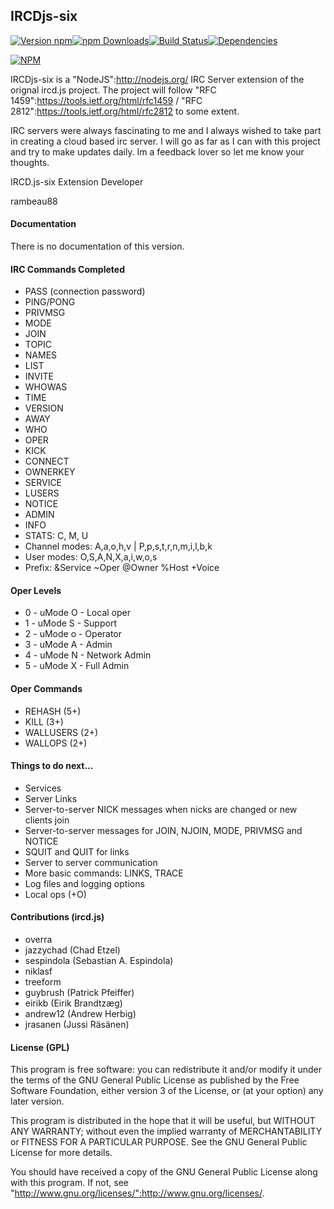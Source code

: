 ## IRCDjs-six
[![Version npm](https://img.shields.io/npm/v/ircdjs-six.svg?style=flat-square)](https://www.npmjs.com/package/ircdjs-six)[![npm Downloads](https://img.shields.io/npm/dm/ircdjs-six.svg?style=flat-square)](https://www.npmjs.com/package/ircdjs-six)[![Build Status](https://img.shields.io/travis/rambeau88/ircdjs-six/master.svg?style=flat-square)](https://travis-ci.org/rambeau88/ircdjs-six)[![Dependencies](https://img.shields.io/david/rambeau88/ircdjs-six.svg?style=flat-square)](https://david-dm.org/rambeau88/ircdjs-six)

[![NPM](https://nodei.co/npm/ircdjs-six.png?downloads=true&downloadRank=true)](https://nodei.co/npm/ircdjs-six/)

IRCDjs-six is a "NodeJS":http://nodejs.org/ IRC Server extension of the orignal ircd.js project. The project will follow "RFC 1459":https://tools.ietf.org/html/rfc1459 / "RFC 2812":https://tools.ietf.org/html/rfc2812 to some extent. 


IRC servers were always fascinating to me and I always wished to take part in creating a cloud based irc server. I will go as far as I can with this project and try to make updates daily. Im a feedback lover so let me know your thoughts.  



IRCD.js-six Extension Developer

rambeau88


#### Documentation

There is no documentation of this version.

#### IRC Commands Completed

* PASS (connection password)
* PING/PONG
* PRIVMSG
* MODE
* JOIN
* TOPIC
* NAMES
* LIST
* INVITE
* WHOWAS
* TIME
* VERSION
* AWAY
* WHO
* OPER
* KICK
* CONNECT
* OWNERKEY
* SERVICE
* LUSERS
* NOTICE
* ADMIN
* INFO
* STATS: C, M, U
* Channel modes: A,a,o,h,v | P,p,s,t,r,n,m,i,l,b,k
* User modes: O,S,A,N,X,a,i,w,o,s
* Prefix: &Service ~Oper @Owner %Host +Voice

#### Oper Levels
* 0 - uMode O - Local oper
* 1 - uMode S - Support
* 2 - uMode o - Operator
* 3 - uMode A - Admin
* 4 - uMode N - Network Admin
* 5 - uMode X - Full Admin


#### Oper Commands
* REHASH         (5+)
* KILL           (3+)
* WALLUSERS      (2+)
* WALLOPS        (2+)


#### Things to do next...

* Services
* Server Links
* Server-to-server NICK messages when nicks are changed or new clients join
* Server-to-server messages for JOIN, NJOIN, MODE, PRIVMSG and NOTICE
* SQUIT and QUIT for links
* Server to server communication
* More basic commands: LINKS, TRACE
* Log files and logging options
* Local ops (+O)

#### Contributions (ircd.js)

* overra
* jazzychad (Chad Etzel)
* sespindola (Sebastian A. Espindola)
* niklasf
* treeform
* guybrush (Patrick Pfeiffer)
* eirikb (Eirik Brandtzæg)
* andrew12 (Andrew Herbig)
* jrasanen (Jussi Räsänen)

#### License (GPL)

This program is free software: you can redistribute it and/or modify
it under the terms of the GNU General Public License as published by
the Free Software Foundation, either version 3 of the License, or
(at your option) any later version.

This program is distributed in the hope that it will be useful,
but WITHOUT ANY WARRANTY; without even the implied warranty of
MERCHANTABILITY or FITNESS FOR A PARTICULAR PURPOSE.  See the
GNU General Public License for more details.

You should have received a copy of the GNU General Public License
along with this program.  If not, see "http://www.gnu.org/licenses/":http://www.gnu.org/licenses/.
